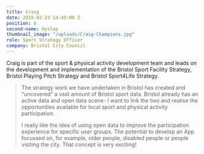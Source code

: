 ```yaml
---
title: Craig
date: 2018-02-23 14:42:00 Z
position: 6
second-name: Hyslop
thumbnail_image: "/uploads/Craig-Champions.jpg"
role: Sport Strategy Officer
company: Bristol City Council
---
```


Craig is part of the sport & physical activity development team and leads on the development and implementation of the Bristol Sport Facility Strategy, Bristol Playing Pitch Strategy and Bristol Sport4Life Strategy.

> The strategy work we have undertaken in Bristol has created and “uncovered” a vast amount of Bristol sport data. Bristol already has an active data and open data scene- I want to link the two and realise the opportunities available for local sport and physical activity participation.
>
> I really like the idea of using open data to improve the participation experience for specific user groups. The potential to develop an App focussed on, for example, older people, disabled people or people visiting the city. That concept is very exciting!